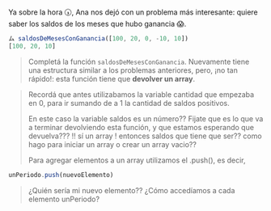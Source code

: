 Ya sobre la hora :clock530:, Ana nos dejó con un problema más interesante: quiere saber los saldos de los meses que hubo ganancia :scream:.

```javascript
ム saldosDeMesesConGanancia([100, 20, 0, -10, 10])
[100, 20, 10]
```

> Completá la función `saldosDeMesesConGanancia`. Nuevamente tiene una estructura similar a los problemas anteriores, pero, ¡no tan rápido!: esta función tiene que **devolver un array**.


> Recordá que antes utilizabamos la variable cantidad que empezaba en 0, para ir sumando de a 1 la cantidad de saldos positivos.
>
> En este caso la variable saldos es un número?? Fijate que es lo que va a terminar devolviendo esta función, y que estamos esperando que devuelva??? !! sí un array ! entonces saldos que tiene que ser?? como hago para iniciar un array
o crear un array vacio??
>
> Para agregar elementos a un array utilizamos el .push(), es decir, 
>
```javascript
unPeriodo.push(nuevoElemento)
```
>
> ¿Quién sería mi nuevo elemento?? 
> ¿Cómo accedíamos a cada elemento unPeriodo?